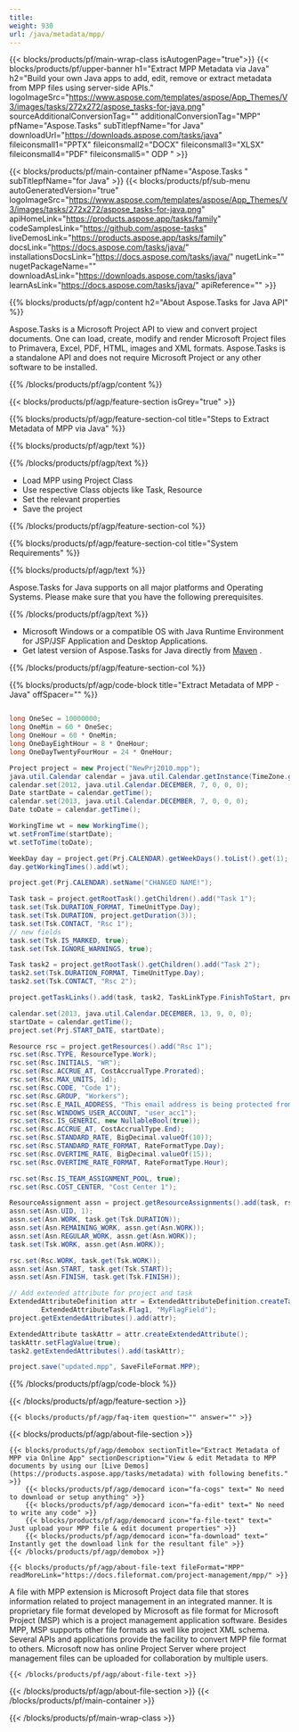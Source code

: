 ```yaml
---
title:  
weight: 930
url: /java/metadata/mpp/ 
---
```


{{< blocks/products/pf/main-wrap-class isAutogenPage="true">}}
{{< blocks/products/pf/upper-banner h1="Extract MPP Metadata via Java" h2="Build your own Java apps to add, edit, remove or extract metadata from MPP files using server-side APIs." logoImageSrc="https://www.aspose.com/templates/aspose/App_Themes/V3/images/tasks/272x272/aspose_tasks-for-java.png" sourceAdditionalConversionTag="" additionalConversionTag="MPP" pfName="Aspose.Tasks" subTitlepfName="for Java" downloadUrl="https://downloads.aspose.com/tasks/java" fileiconsmall1="PPTX" fileiconsmall2="DOCX" fileiconsmall3="XLSX" fileiconsmall4="PDF" fileiconsmall5=" ODP " >}}

{{< blocks/products/pf/main-container pfName="Aspose.Tasks " subTitlepfName="for Java" >}}
{{< blocks/products/pf/sub-menu autoGeneratedVersion="true" logoImageSrc="https://www.aspose.com/templates/aspose/App_Themes/V3/images/tasks/272x272/aspose_tasks-for-java.png" apiHomeLink="https://products.aspose.app/tasks/family" codeSamplesLink="https://github.com/aspose-tasks" liveDemosLink="https://products.aspose.app/tasks/family" docsLink="https://docs.aspose.com/tasks/java/" installationsDocsLink="https://docs.aspose.com/tasks/java/" nugetLink="" nugetPackageName="" downloadAsLink="https://downloads.aspose.com/tasks/java" learnAsLink="https://docs.aspose.com/tasks/java/" apiReference="" >}}

{{% blocks/products/pf/agp/content h2="About Aspose.Tasks for Java API" %}}

 Aspose.Tasks is a Microsoft Project API to view and convert project documents. One can load, create, modify and render Microsoft Project files to Primavera, Excel, PDF, HTML, images and XML formats. Aspose.Tasks is a standalone API and does not require Microsoft Project or any other software to be installed.

{{% /blocks/products/pf/agp/content %}}

{{< blocks/products/pf/agp/feature-section isGrey="true" >}}

{{% blocks/products/pf/agp/feature-section-col title="Steps to Extract Metadata of MPP via Java" %}}

{{% blocks/products/pf/agp/text %}}

{{% /blocks/products/pf/agp/text %}}

+  Load MPP using Project Class
+  Use respective Class objects like Task, Resource
+  Set the relevant properties
+  Save the project

{{% /blocks/products/pf/agp/feature-section-col %}}

{{% blocks/products/pf/agp/feature-section-col title="System Requirements" %}}

{{% blocks/products/pf/agp/text %}}

 Aspose.Tasks for Java supports on all major platforms and Operating Systems. Please make sure that you have the following prerequisites.

{{% /blocks/products/pf/agp/text %}}

-  Microsoft Windows or a compatible OS with Java Runtime Environment for JSP/JSF Application and Desktop Applications.
-  Get latest version of Aspose.Tasks for Java directly from
 [Maven](https://repository.aspose.com/webapp/#/artifacts/browse/tree/General/repo/com/aspose/aspose-tasks)  .

{{% /blocks/products/pf/agp/feature-section-col %}}

{{% blocks/products/pf/agp/code-block title="Extract Metadata of MPP - Java" offSpacer="" %}}

```cs

long OneSec = 10000000;
long OneMin = 60 * OneSec;
long OneHour = 60 * OneMin;
long OneDayEightHour = 8 * OneHour;
long OneDayTwentyFourHour = 24 * OneHour;

Project project = new Project("NewPrj2010.mpp");
java.util.Calendar calendar = java.util.Calendar.getInstance(TimeZone.getTimeZone("GMT"));
calendar.set(2012, java.util.Calendar.DECEMBER, 7, 0, 0, 0);
Date startDate = calendar.getTime();
calendar.set(2013, java.util.Calendar.DECEMBER, 7, 0, 0, 0);
Date toDate = calendar.getTime();

WorkingTime wt = new WorkingTime();
wt.setFromTime(startDate);
wt.setToTime(toDate);

WeekDay day = project.get(Prj.CALENDAR).getWeekDays().toList().get(1);
day.getWorkingTimes().add(wt);

project.get(Prj.CALENDAR).setName("CHANGED NAME!");

Task task = project.getRootTask().getChildren().add("Task 1");
task.set(Tsk.DURATION_FORMAT, TimeUnitType.Day);
task.set(Tsk.DURATION, project.getDuration(3));
task.set(Tsk.CONTACT, "Rsc 1");
// new fields
task.set(Tsk.IS_MARKED, true);
task.set(Tsk.IGNORE_WARNINGS, true);

Task task2 = project.getRootTask().getChildren().add("Task 2");
task2.set(Tsk.DURATION_FORMAT, TimeUnitType.Day);
task2.set(Tsk.CONTACT, "Rsc 2");

project.getTaskLinks().add(task, task2, TaskLinkType.FinishToStart, project.getDuration(-1, TimeUnitType.Day));

calendar.set(2013, java.util.Calendar.DECEMBER, 13, 9, 0, 0);
startDate = calendar.getTime();
project.set(Prj.START_DATE, startDate);

Resource rsc = project.getResources().add("Rsc 1");
rsc.set(Rsc.TYPE, ResourceType.Work);
rsc.set(Rsc.INITIALS, "WR");
rsc.set(Rsc.ACCRUE_AT, CostAccrualType.Prorated);
rsc.set(Rsc.MAX_UNITS, 1d);
rsc.set(Rsc.CODE, "Code 1");
rsc.set(Rsc.GROUP, "Workers");
rsc.set(Rsc.E_MAIL_ADDRESS, "This email address is being protected from spambots. You need JavaScript enabled to view it.");
rsc.set(Rsc.WINDOWS_USER_ACCOUNT, "user_acc1");
rsc.set(Rsc.IS_GENERIC, new NullableBool(true));
rsc.set(Rsc.ACCRUE_AT, CostAccrualType.End);
rsc.set(Rsc.STANDARD_RATE, BigDecimal.valueOf(10));
rsc.set(Rsc.STANDARD_RATE_FORMAT, RateFormatType.Day);
rsc.set(Rsc.OVERTIME_RATE, BigDecimal.valueOf(15));
rsc.set(Rsc.OVERTIME_RATE_FORMAT, RateFormatType.Hour);

rsc.set(Rsc.IS_TEAM_ASSIGNMENT_POOL, true);
rsc.set(Rsc.COST_CENTER, "Cost Center 1");

ResourceAssignment assn = project.getResourceAssignments().add(task, rsc);
assn.set(Asn.UID, 1);
assn.set(Asn.WORK, task.get(Tsk.DURATION));
assn.set(Asn.REMAINING_WORK, assn.get(Asn.WORK));
assn.set(Asn.REGULAR_WORK, assn.get(Asn.WORK));
task.set(Tsk.WORK, assn.get(Asn.WORK));

rsc.set(Rsc.WORK, task.get(Tsk.WORK));
assn.set(Asn.START, task.get(Tsk.START));
assn.set(Asn.FINISH, task.get(Tsk.FINISH));

// Add extended attribute for project and task
ExtendedAttributeDefinition attr = ExtendedAttributeDefinition.createTaskDefinition(CustomFieldType.Flag,
		ExtendedAttributeTask.Flag1, "MyFlagField");
project.getExtendedAttributes().add(attr);

ExtendedAttribute taskAttr = attr.createExtendedAttribute();
taskAttr.setFlagValue(true);
task2.getExtendedAttributes().add(taskAttr);

project.save("updated.mpp", SaveFileFormat.MPP);  

```

{{% /blocks/products/pf/agp/code-block %}}

{{< /blocks/products/pf/agp/feature-section >}}

    {{< blocks/products/pf/agp/faq-item question="" answer="" >}}
 

{{< blocks/products/pf/agp/about-file-section >}}

    {{< blocks/products/pf/agp/demobox sectionTitle="Extract Metadata of MPP via Online App" sectionDescription="View & edit Metadata to MPP documents by using our [Live Demos](https://products.aspose.app/tasks/metadata) with following benefits." >}}
        {{< blocks/products/pf/agp/democard icon="fa-cogs" text=" No need to download or setup anything" >}}
        {{< blocks/products/pf/agp/democard icon="fa-edit" text=" No need to write any code" >}}
        {{< blocks/products/pf/agp/democard icon="fa-file-text" text=" Just upload your MPP file & edit document properties" >}}
        {{< blocks/products/pf/agp/democard icon="fa-download" text=" Instantly get the download link for the resultant file" >}}
    {{< /blocks/products/pf/agp/demobox >}}

    {{< blocks/products/pf/agp/about-file-text fileFormat="MPP" readMoreLink="https://docs.fileformat.com/project-management/mpp/" >}}
A file with MPP extension is Microsoft Project data file that stores information related to project management in an integrated manner. It is proprietary file format developed by Microsoft as file format for Microsoft Project (MSP) which is a project management application software. Besides MPP, MSP supports other file formats as well like project XML schema. Several APIs and applications provide the facility to convert MPP file format to others. Microsoft now has online Project Server where project management files can be uploaded for collaboration by multiple users.

    {{< /blocks/products/pf/agp/about-file-text >}}

{{< /blocks/products/pf/agp/about-file-section >}}
{{< /blocks/products/pf/main-container >}}
    
{{< /blocks/products/pf/main-wrap-class >}}